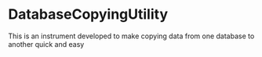 # DatabaseCopyingUtility
This is an instrument developed to make copying data from one database to another quick and easy
